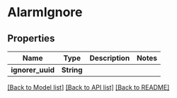 # AlarmIgnore

## Properties

Name | Type | Description | Notes
------------ | ------------- | ------------- | -------------
**ignorer_uuid** | **String** |  | 

[[Back to Model list]](../README.md#documentation-for-models) [[Back to API list]](../README.md#documentation-for-api-endpoints) [[Back to README]](../README.md)


